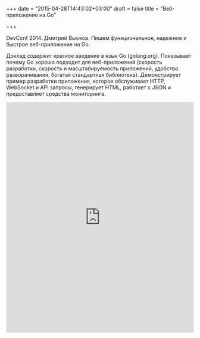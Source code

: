 +++
date = "2015-04-28T14:43:02+03:00"
draft = false
title = "Веб-приложение на Go"

+++

<p>DevConf 2014. Дмитрий Вьюков. Пишем функциональное, надежное и быстрое веб-приложение на Go.&nbsp;</p>

<p>Доклад содержит краткое введение в язык Go (golang.org). Показывает почему Go хорошо подходит для веб-приложений (скорость разработки, скорость и масштабируемость приложений, удобство разворачивания, богатая стандартная библиотека). Демонстрирует пример разработки приложения, которое обслуживает HTTP, WebSocket и API запросы, генерирует HTML, работает с JSON и предоставляет средства мониторинга.</p>
 <iframe width="100%" height="620" src="http://www.youtube.com/embed/QEhpLb0UCfE" frameborder="0" allowfullscreen></iframe>